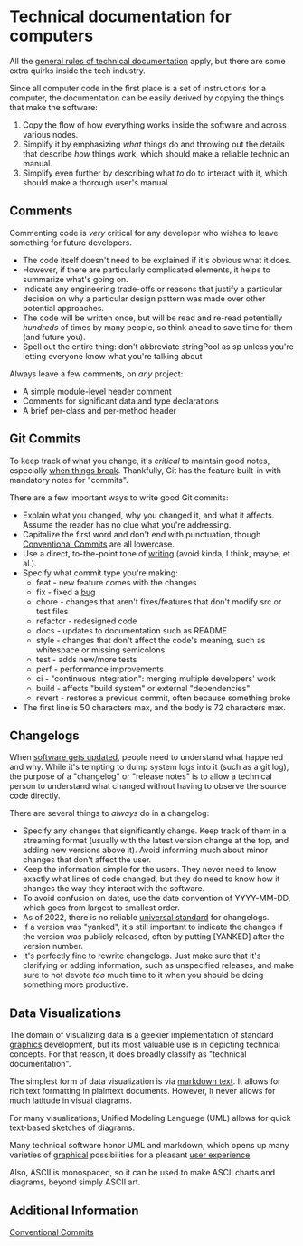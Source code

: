 
# Technical documentation for computers

All the [general rules of technical documentation](language-writing-documentation.md) apply, but there are some extra quirks inside the tech industry.

Since all computer code in the first place is a set of instructions for a computer, the documentation can be easily derived by copying the things that make the software:

1. Copy the flow of how everything works inside the software and across various nodes.
2. Simplify it by emphasizing *what* things do and throwing out the details that describe *how* things work, which should make a reliable technician manual.
3. Simplify even further by describing what *to* do to interact with it, which should make a thorough user's manual.

## Comments

Commenting code is *very* critical for any developer who wishes to leave something for future developers.

- The code itself doesn't need to be explained if it's obvious what it does.
- However, if there are particularly complicated elements, it helps to summarize what's going on.
- Indicate any engineering trade-offs or reasons that justify a particular decision on why a particular design pattern was made over other potential approaches.
- The code will be written once, but will be read and re-read potentially *hundreds* of times by many people, so think ahead to save time for them (and future you).
- Spell out the entire thing: don't abbreviate stringPool as sp unless you're letting everyone know what you're talking about

Always leave a few comments, on *any* project:

- A simple module-level header comment
- Comments for significant data and type declarations
- A brief per-class and per-method header

## Git Commits

To keep track of what you change, it's *critical* to maintain good notes, especially [when things break](computers-software-maintenance.md). Thankfully, Git has the feature built-in with mandatory notes for "commits".

There are a few important ways to write good Git commits:

- Explain what you changed, why you changed it, and what it affects. Assume the reader has no clue what you're addressing.
- Capitalize the first word and don't end with punctuation, though [Conventional Commits](https://www.conventionalcommits.org/en/v1.0.0-beta.2/) are all lowercase.
- Use a direct, to-the-point tone of [writing](language-writing.md) (avoid kinda, I think, maybe, et al.).
- Specify what commit type you're making:
  - feat - new feature comes with the changes
  - fix - fixed a [bug](computers-software-redesign.md)
  - chore - changes that aren't fixes/features that don't modify src or test files
  - refactor - redesigned code
  - docs - updates to documentation such as README
  - style - changes that don't affect the code's meaning, such as whitespace or missing semicolons
  - test - adds new/more tests
  - perf - performance improvements
  - ci - "continuous integration": merging multiple developers' work
  - build - affects "build system" or external "dependencies"
  - revert - restores a previous commit, often because something broke
- The first line is 50 characters max, and the body is 72 characters max.

## Changelogs

When [software gets updated](computers-software-versionctrl.md), people need to understand what happened and why. While it's tempting to dump system logs into it (such as a git log), the purpose of a "changelog" or "release notes" is to allow a technical person to understand what changed without having to observe the source code directly.

There are several things to *always* do in a changelog:

- Specify any changes that significantly change. Keep track of them in a streaming format (usually with the latest version change at the top, and adding new versions above it). Avoid informing much about minor changes that don't affect the user.
- Keep the information simple for the users. They never need to know exactly what lines of code changed, but they do need to know how it changes the way they interact with the software.
- To avoid confusion on dates, use the date convention of YYYY-MM-DD, which goes from largest to smallest order.
- As of 2022, there is no reliable [universal standard](standards-computers.md) for changelogs.
- If a version was "yanked", it's still important to indicate the changes if the version was publicly released, often by putting [YANKED] after the version number.
- It's perfectly fine to rewrite changelogs. Just make sure that it's clarifying or adding information, such as unspecified releases, and make sure to not devote *too* much time to it when you should be doing something more productive.

## Data Visualizations

The domain of visualizing data is a geekier implementation of standard [graphics](engineering-graphics.md) development, but its most valuable use is in depicting technical concepts. For that reason, it does broadly classify as "technical documentation".

The simplest form of data visualization is via [markdown text](markdown.md). It allows for rich text formatting in plaintext documents. However, it never allows for much latitude in visual diagrams.

For many visualizations, Unified Modeling Language (UML) allows for quick text-based sketches of diagrams.

Many technical software honor UML and markdown, which opens up many varieties of [graphical](engineering-graphics.md) possibilities for a pleasant [user experience](engineering-design.md).

Also, ASCII is monospaced, so it can be used to make ASCII charts and diagrams, beyond simply ASCII art.

## Additional Information

[Conventional Commits](https://www.conventionalcommits.org/en/v1.0.0-beta.2/)
